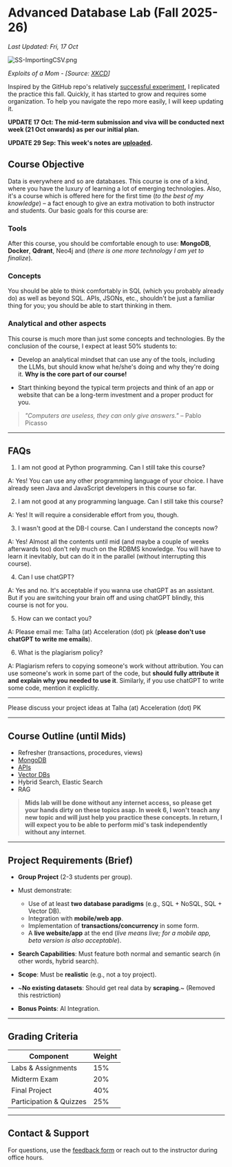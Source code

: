 # Advanced Database Lab (Fall 2025-26)

_Last Updated: Fri, 17 Oct_


![SS-ImportingCSV.png](https://www.explainxkcd.com/wiki/images/5/5f/exploits_of_a_mom.png "Exploits of a Mom - XKCD")

*Exploits of a Mom - [Source: [XKCD](https://bobby-tables.com/)]*

Inspired by the GitHub repo's relatively [successful experiment](https://github.com/EngineerKhan/Python-ML), I replicated the practice this fall. Quickly, it has started to grow and requires some organization. To help you navigate the repo more easily, I will keep updating it.

**UPDATE 17 Oct: The mid-term submission and viva will be conducted next week (21 Oct onwards) as per our initial plan.** 

**UPDATE 29 Sep: This week's notes are [uploaded](https://github.com/EngineerKhan/AdvDBClass/blob/main/Week5/Hybrid%20Search.md).**

## Course Objective

Data is everywhere and so are databases. This course is one of a kind, where you have the luxury of learning a lot of emerging technologies. Also, it's a course which is offered here for the first time (_to the best of my knowledge_) – a fact enough to give an extra motivation to both instructor and students. Our basic goals for this course are:

### Tools

After this course, you should be comfortable enough to use: **MongoDB**, **Docker**, **Qdrant**, Neo4j and (_there is one more technology I am yet to finalize_).

### Concepts

You should be able to think comfortably in SQL (which you probably already do) as well as beyond SQL. APIs, JSONs, etc., shouldn't be just a familiar thing for you; you should be able to start thinking in them.

### Analytical and other aspects

This course is much more than just some concepts and technologies. By the conclusion of the course, I expect at least 50% students to:

- Develop an analytical mindset that can use any of the tools, including the LLMs, but should know what he/she's doing and why they're doing it. **Why is the core part of our course!**
  
- Start thinking beyond the typical term projects and think of an app or website that can be a long-term investment and a proper product for you.

> _"Computers are useless, they can only give answers."_ – Pablo Picasso

---

## FAQs

1. I am not good at Python programming. Can I still take this course?

A: Yes! You can use any other programming language of your choice. I have already seen Java and JavaScript developers in this course so far.

2. I am not good at any programming language. Can I still take this course?

A: Yes! It will require a considerable effort from you, though.

3. I wasn't good at the DB-I course. Can I understand the concepts now?

A: Yes! Almost all the contents until mid (and maybe a couple of weeks afterwards too) don't rely much on the RDBMS knowledge. You will have to learn it inevitably, but can do it in the parallel (without interrupting this course).

4. Can I use chatGPT?

A: Yes and no. It's acceptable if you wanna use chatGPT as an assistant. But if you are switching your brain off and using chatGPT blindly, this course is not for you.

5. How can we contact you?

A: Please email me: Talha (at) Acceleration (dot) pk (**please don't use chatGPT to write me emails**).

6. What is the plagiarism policy?

A: Plagiarism refers to copying someone's work without attribution. You can use someone's work in some part of the code, but **should fully attribute it and explain why you needed to use it**. Similarly, if you use chatGPT to write some code, mention it explicitly.



---

Please discuss your project ideas at Talha (at) Acceleration (dot) PK

---

## Course Outline (until Mids)

- Refresher (transactions, procedures, views)
- [MongoDB](https://github.com/EngineerKhan/AdvDBClass/tree/main/Week2)
- [APIs](https://github.com/EngineerKhan/AdvDBClass/tree/main/Week3)
- [Vector DBs](https://github.com/EngineerKhan/AdvDBClass/tree/main/Week4)
- Hybrid Search, Elastic Search
- RAG

> **Mids lab will be done without any internet access, so please get your hands dirty on these topics asap. In week 6, I won't teach any new topic and will just help you practice these concepts. In return, I will expect you to be able to perform mid's task independently without any internet**.




---

## Project Requirements (Brief)

- **Group Project** (2-3 students per group).
- Must demonstrate:
  - Use of at least **two database paradigms** (e.g., SQL + NoSQL, SQL + Vector DB).
  - Integration with **mobile/web app**.
  - Implementation of **transactions/concurrency** in some form.
  - A **live website/app** at the end (_live means live; for a mobile app, beta version is also acceptable_).

- **Search Capabilities**: Must feature both normal and semantic search (in other words, hybrid search).
- **Scope**: Must be **realistic** (e.g., not a toy project).
- ~**No existing datasets**: Should get real data by **scraping**.~ (Removed this restriction)
- **Bonus Points**: AI Integration.


---

## Grading Criteria

| Component               | Weight |
|-------------------------|--------|
| Labs & Assignments      | 15%    |
| Midterm Exam            | 20%    |
| Final Project           | 40%    |
| Participation & Quizzes | 25%    |


---

## Contact & Support

For questions, use the [feedback form](https://forms.cloud.microsoft/r/HJcN3zYDZQ) or reach out to the instructor during office hours.
